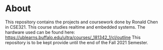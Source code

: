 About
=======
This repository contains the projects and coursework done by Ronald Chen in CSE321. This course studies realtime and embedded systems. The hardware used can be found here: https://ublearns.buffalo.edu/ultra/courses/_181342_1/cl/outline
This repository is to be kept provide until the end of the Fall 2021 Semester.
